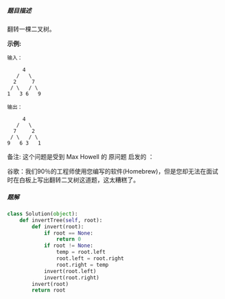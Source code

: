 ##### 题目描述

翻转一棵二叉树。

**示例:**

```
输入：

     4
   /   \
  2     7
 / \   / \
1   3 6   9

输出：

     4
   /   \
  7     2
 / \   / \
9   6 3   1

```

备注:
这个问题是受到 Max Howell 的 原问题 启发的 ：

谷歌：我们90％的工程师使用您编写的软件(Homebrew)，但是您却无法在面试时在白板上写出翻转二叉树这道题，这太糟糕了。




##### 题解

```python
class Solution(object):
    def invertTree(self, root):
        def invert(root):
            if root == None:
                return 0
            if root != None:
                temp = root.left
                root.left = root.right  
                root.right = temp
            invert(root.left)
            invert(root.right)
        invert(root)
        return root
```



